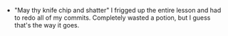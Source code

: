 - "May thy knife chip and shatter"
I frigged up the entire lesson and had to redo all of my commits. Completely wasted a potion, but I guess that's the way it goes.
